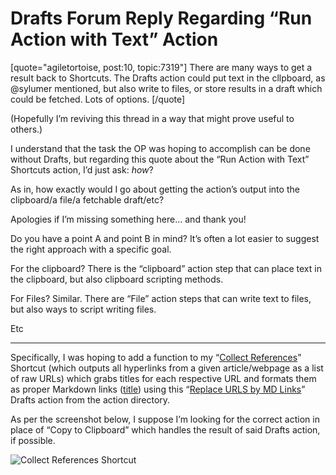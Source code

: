# Drafts Forum Reply Regarding “Run Action with Text” Action
[quote="agiletortoise, post:10, topic:7319"]
There are many ways to get a result back to Shortcuts. The Drafts action could put text in the cllpboard, as @sylumer mentioned, but also write to files, or store results in a draft which could be fetched. Lots of options.
[/quote]

(Hopefully I’m reviving this thread in a way that might prove useful to others.)

I understand that the task the OP was hoping to accomplish can be done without Drafts, but regarding this quote about the “Run Action with Text” Shortcuts action, I’d just ask: *how*?

As in, how exactly would I go about getting the action’s output into the clipboard/a file/a fetchable draft/etc?

Apologies if I’m missing something here… and thank you!

Do you have a point A and point B in mind? It’s often a lot easier to suggest the right approach with a specific goal.

For the clipboard? There is the “clipboard” action step that can place text in the clipboard, but also clipboard scripting methods.

For Files? Similar. There are “File” action steps that can write text to files, but also ways to script writing files.

Etc

***

Specifically, I was hoping to add a function to my “[Collect References](https://routinehub.co/shortcut/8913/)” Shortcut (which outputs all hyperlinks from a given article/webpage as a list of raw URLs) which grabs titles for each respective URL and formats them as proper Markdown links ([title](url)) using this “[Replace URLS by MD Links](https://actions.getdrafts.com/a/1be)” Drafts action from the action directory.

As per the screenshot below, I suppose I’m looking for the correct action in place of “Copy to Clipboard” which handles the result of said Drafts action, if possible. 

![Collect References Shortcut](https://i.snap.as/kwxrw8Kf.png)